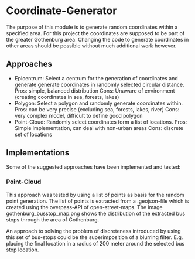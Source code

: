 # Coordinate-Generator 

The purpose of this module is to generate random coordinates within a specified area. For this 
project the coordinates are supposed to be part of the greater Gothenburg area. Changing the 
code to generate coordinates in other areas should be possible without much additional work 
however.

## Approaches
- Epicentrum: Select a centrum for the generation of coordinates and generate generate 
coordinates in randomly selected circular distance.
Pros: simple, balanced distribution
Cons: Unaware of environment (creating coordinates in sea, forests, lakes)
- Polygon: Select a polygon and randomly generate coordinates within.
Pros: can be very precise (excluding sea, forests, lakes, river)
Cons: very complex model, difficult to define good polygon
- Point-Cloud: Randomly select coordinates form a list of locations.
Pros: Simple implementation, can deal with non-urban areas
Cons: discrete set of locations

## Implementations

Some of the suggested approaches have been implemented and tested:

### Point-Cloud

This approach was tested by using a list of points as basis for the random point generation. The 
list of points is extracted from a .geojson-file which is created using the overpass-API of 
open-street-maps. The image gothenburg_busstop_map.png shows the distribution of the extracted 
bus stops through the area of Gothenburg.

An approach to solving the problem of discreteness introduced by using this set of bus-stops 
could be the superimposition of a blurring filter. E.g. placing the final location in a radius 
of 200 meter around the selected bus stop location.
